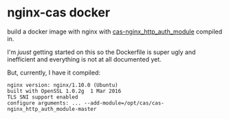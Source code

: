 # nginx-cas docker

build a docker image with nginx with
[cas-nginx_http_auth_module](https://github.com/detailyang/cas-nginx_http_auth_module)
compiled in.

I'm *juust* getting started on this so the Dockerfile is super ugly
and inefficient and everything is not at all documented yet.

But, currently, I have it compiled:

```
nginx version: nginx/1.10.0 (Ubuntu)
built with OpenSSL 1.0.2g  1 Mar 2016
TLS SNI support enabled
configure arguments: ... --add-module=/opt/cas/cas-nginx_http_auth_module-master
```
